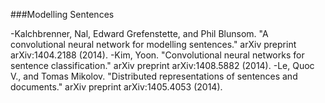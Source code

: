 ###Modelling Sentences

 -Kalchbrenner, Nal, Edward Grefenstette, and Phil Blunsom. "A convolutional neural network for modelling sentences." arXiv preprint arXiv:1404.2188 (2014).
 -Kim, Yoon. "Convolutional neural networks for sentence classification." arXiv preprint arXiv:1408.5882 (2014).
 -Le, Quoc V., and Tomas Mikolov. "Distributed representations of sentences and documents." arXiv preprint arXiv:1405.4053 (2014).

###
